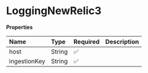 # LoggingNewRelic3

**Properties**

| Name         | Type   | Required | Description |
| :----------- | :----- | :------- | :---------- |
| host         | String | ✅       |             |
| ingestionKey | String | ✅       |             |
